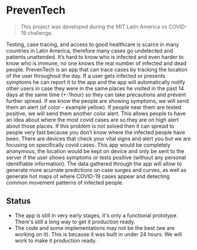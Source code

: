 # PrevenTech

> This project was developed during the MIT Latin America vs COVID-19 challenge.

Testing, case tracing, and access to good healthcare is scarce in many countries in Latin America, therefore many cases go undetected and patients unattended. It’s hard to know who is infected and even harder to know who is immune, no one knows the real number of infected and dead people.  PrevenTech is an app that can trace cases by tracking the location of the user throughout the day. If a user gets infected or presents symptoms he can report it to the app and the app will automatically notify other users in case they were in the same places he visited in the past 14 days at the same time (+-1hour) so they can take precautions and prevent further spread. If we know the people are showing symptoms, we will send them an alert (of color - example yellow). If people near them are tested positive, we will send them another color alert. This allows people to have an idea about where the most covid cases are so they are on high alert about those places. If this problem is not solved then it can spread to people very fast because you don’t know where the infected people have been. There are devices that check your vital signs and alert you but we are focusing on specifically covid cases. This app would be completely anonymous, the location would be kept on device and only be sent to the server if the user shows symptoms or tests positive (without any personal identifiable information). The data gathered through the app will allow to generate more acurrate predictions on case surges and curves, as well as generate hot maps of where COVID-19 cases appear and detecting common movement patterns of infected people.


## Status
* The app is still in very early stages, it's only a functional prototype. There's still a long way to get it production ready.
* The code and some implementations may not be the best (we are working on it). This is because it was built in under 24 hours. We will work to make it production ready.